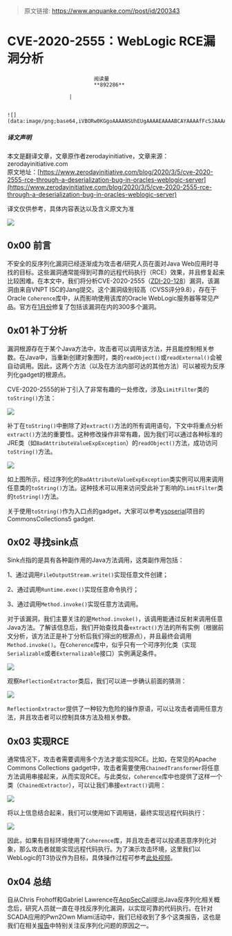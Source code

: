 > 原文链接: https://www.anquanke.com//post/id/200343 


# CVE-2020-2555：WebLogic RCE漏洞分析


                                阅读量   
                                **892286**
                            
                        |
                        
                                                                                                                                    ![](data:image/png;base64,iVBORw0KGgoAAAANSUhEUgAAAAEAAAABCAYAAAAfFcSJAAAAAXNSR0IArs4c6QAAAARnQU1BAACxjwv8YQUAAAAJcEhZcwAADsQAAA7EAZUrDhsAAAANSURBVBhXYzh8+PB/AAffA0nNPuCLAAAAAElFTkSuQmCC)
                                                                                            



##### 译文声明

本文是翻译文章，文章原作者zerodayinitiative，文章来源：zerodayinitiative.com
                                <br>原文地址：[https://www.zerodayinitiative.com/blog/2020/3/5/cve-2020-2555-rce-through-a-deserialization-bug-in-oracles-weblogic-server](https://www.zerodayinitiative.com/blog/2020/3/5/cve-2020-2555-rce-through-a-deserialization-bug-in-oracles-weblogic-server)

译文仅供参考，具体内容表达以及含义原文为准

[![](https://p2.ssl.qhimg.com/t01e341e04ef85d41b4.jpg)](https://p2.ssl.qhimg.com/t01e341e04ef85d41b4.jpg)



## 0x00 前言

不安全的反序列化漏洞已经逐渐成为攻击者/研究人员在面对Java Web应用时寻找的目标。这些漏洞通常能得到可靠的远程代码执行（RCE）效果，并且修复起来比较困难。在本文中，我们将分析CVE-2020-2555（[ZDI-20-128](https://www.zerodayinitiative.com/advisories/ZDI-20-128/)）漏洞，该漏洞由来自VNPT ISC的Jang提交。这个漏洞级别较高（CVSS评分9.8），存在于Oracle `Coherence`库中，从而影响使用该库的Oracle WebLogic服务器等常见产品。官方在[1月份](https://www.oracle.com/security-alerts/cpujan2020.html)修复了包括该漏洞在内的300多个漏洞。



## 0x01 补丁分析

漏洞根源存在于某个Java方法中，攻击者可以调用该方法，并且能控制相关参数。在Java中，当重新创建对象图时，类的`readObject()`或`readExternal()`会被自动调用。因此，这两个方法（以及在方法内部可达的其他方法）可以被视为反序列化gadget的根源点。

CVE-2020-2555的补丁引入了非常有趣的一处修改，涉及`LimitFilter`类的`toString()`方法：

[![](https://p0.ssl.qhimg.com/t0182d582cc32e9ce45.png)](https://p0.ssl.qhimg.com/t0182d582cc32e9ce45.png)

补丁在`toString()`中删除了对`extract()`方法的所有调用语句，下文中将重点分析`extract()`方法的重要性。这种修改操作非常有趣，因为我们可以通过各种标准的JRE类（如`BadAttributeValueExpException`）的`readObject()`方法，成功访问`toString()`方法。

[![](https://p0.ssl.qhimg.com/t011830e48e2d1ccbe4.png)](https://p0.ssl.qhimg.com/t011830e48e2d1ccbe4.png)

如上图所示，经过序列化的`BadAttributeValueExpException`类实例可以用来调用任意类的`toString()`方法。这种技术可以用来访问受此补丁影响的`LimitFilter`类的`toString()`方法。

关于使用`toString()`作为入口点的gadget，大家可以参考[ysoserial](https://github.com/frohoff/ysoserial)项目的CommonsCollections5 gadget.



## 0x02 寻找sink点

Sink点指的是具有各种副作用的Java方法调用，这类副作用包括：

1、通过调用`FileOutputStream.write()`实现任意文件创建；

2、通过调用`Runtime.exec()`实现任意命令执行；

3、通过调用`Method.invoke()`实现任意方法调用。

对于该漏洞，我们主要关注的是`Method.invoke()`，该调用能通过反射来调用任意Java方法。了解该信息后，我们开始查找具备`extract()`方法的所有实例（根据前文分析，该方法正是补丁分析后我们得出的根源点），并且最终会调用`Method.invoke()`。在`Coherence`库中，似乎只有一个可序列化类（实现`Serializable`或者`Externalizable`接口）实例满足条件。

[![](https://p5.ssl.qhimg.com/t015f0cfd086b6302e2.png)](https://p5.ssl.qhimg.com/t015f0cfd086b6302e2.png)

观察`ReflectionExtractor`类后，我们可以进一步确认前面的猜测：

[![](https://p5.ssl.qhimg.com/t0111270654c5c3fc66.png)](https://p5.ssl.qhimg.com/t0111270654c5c3fc66.png)

`ReflectionExtractor`提供了一种较为危险的操作原语，可以让攻击者调用任意方法，并且攻击者可以控制具体方法及相关参数。



## 0x03 实现RCE

通常情况下，攻击者需要调用多个方法才能实现RCE。比如，在常见的Apache Commons Collections gadget中，攻击者需要使用`ChainedTransformer`将任意方法调用串接起来，从而实现RCE。与此类似，`Coherence`库中也提供了这样一个类（`ChainedExtractor`），可以让我们串接`extract()`调用：

[![](https://p2.ssl.qhimg.com/t012aecbafae7e41c31.png)](https://p2.ssl.qhimg.com/t012aecbafae7e41c31.png)

将以上信息结合起来，我们可以使用如下调用链，最终实现远程代码执行：

[![](https://p4.ssl.qhimg.com/t018352a47fbfaddff3.png)](https://p4.ssl.qhimg.com/t018352a47fbfaddff3.png)

因此，如果有目标环境使用了`Coherence`库，并且攻击者可以投递恶意序列化对象，那么攻击者就能实现远程代码执行。为了演示攻击环境，这里我们以WebLogic的T3协议作为目标，具体操作过程可参考[此处视频](https://youtu.be/VzmZTYbm4Zw)。



## 0x04 总结

自从Chris Frohoff和Gabriel Lawrence在[AppSecCali](https://frohoff.github.io/appseccali-marshalling-pickles/)提出Java反序列化相关概念后，研究人员就一直在寻找反序列化漏洞，以实现可靠的代码执行。在针对SCADA应用的Pwn2Own Miami活动中，我们已经收到了多个这类报告，这也是我们在相关[报告](https://www.trendmicro.com/vinfo/us/security/research-and-analysis/predictions/2020)中特别关注反序列化问题的原因之一。
